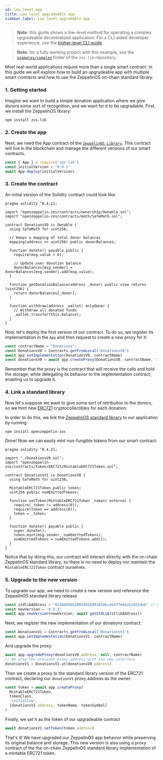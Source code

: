 ```yaml
---
id: low_level_app
title: Low level upgradeable app
sidebar_label: Low level upgradable app
---
```


> **Note**: this guide shows a low-level method for operating a complex upgradeable decentralized application. For a CLI-aided developer experience, use the [higher-level CLI guide](setup.md).

> **Note**: for a fully working project with this example, see the [`examples/complex`](https://github.com/zeppelinos/zos-lib/tree/master/examples/complex) folder of the `zos-lib` repository.

Most real-world applications require more than a single smart contract. In this guide we will explore how to build an upgradeable app with multiple smart contracts and how to use the ZeppelinOS on-chain standard library.

### 1. Getting started

Imagine we want to build a simple donation application where we give donors some sort of recognition, and we want for it to be upgradable. First, we install the ZeppelinOS library:

```sh
npm install zos-lib
```

### 2. Create the app

Next, we need the App contract of the [`ZeppelinOS Library`](https://github.com/zeppelinos/zos-lib).
This contract will live in the blockchain and manage the different versions of our smart contracts.

```js
const { App } = require('zos-lib')
const initialVersion = '0.0.1'
await App.deploy(initialVersion)
```

### 3. Create the contract

An initial version of the Solidity contract could look like:

```sol
pragma solidity ^0.4.21;

import "openzeppelin-zos/contracts/ownership/Ownable.sol";
import "openzeppelin-zos/contracts/math/SafeMath.sol";

contract DonationsV0 is Ownable {
  using SafeMath for uint256;

  // Keeps a mapping of total donor balances
  mapping(address => uint256) public donorBalances;

  function donate() payable public {
    require(msg.value > 0);

    // Update user donation balance
    donorBalances[msg.sender] = donorBalances[msg.sender].add(msg.value);
  }

  function getDonationBalance(address _donor) public view returns (uint256) {
    return donorBalances[_donor];
  }

  function withdraw(address _wallet) onlyOwner {
    // Withdraw all donated funds
    _wallet.transfer(this.balance);
  }
}
```

Now, let's deploy the first version of our contract. To do so, we register its implementation in the `App` and then request to create a new proxy for it:

```js
const contractName = "Donations";
const DonationsV0 = Contracts.getFromLocal('DonationsV0')
await app.setImplementation(DonationsV0, contractName)
const donationsV0 = await app.createProxy(DonationsV0, contractName, 'initialize', [owner])
```

Remember that the proxy is the contract that will receive the calls and hold the storage, while delegating its behavior to the implementation contract, enabling us to upgrade it.

### 4. Link a standard library

Now let's suppose we want to give some sort of retribution to the donors, so we mint new [ERC721](http://erc721.org/) cryptocollectibles for each donation. 

In order to do this, we link the [ZeppelinOS standard library](stdlib.md) to our application by running:

```sh
npm install openzeppelin-zos
```

Done! Now we can easily mint non-fungible tokens from our smart contract:

```sol
pragma solidity ^0.4.21;

import "./DonationsV0.sol";
import "openzeppelin-zos/contracts/token/ERC721/MintableERC721Token.sol";

contract DonationsV1 is DonationsV0 {
  using SafeMath for uint256;

  MintableERC721Token public token;
  uint256 public numEmittedTokens;

  function setToken(MintableERC721Token _token) external {
    require(_token != address(0));
    require(token == address(0));
    token = _token;
  }

  function donate() payable public {
    super.donate();
    token.mint(msg.sender, numEmittedTokens);
    numEmittedTokens = numEmittedTokens.add(1);
  }
}
```

Notice that by doing this, our contract will interact directly with the on-chain ZeppelinOS standard library, so there is no need to deploy nor maintain the `MintableERC721Token` contract ourselves.

### 5. Upgrade to the new version

To upgrade our app, we need to create a new version and reference the ZeppelinOS standard library release

```js
const stdlibAddress = "0x3bd95b5a003481b801010bcde4f7e0a32a925deb" // mainnet release
const newVersion = '0.0.2'
await app.newVersion(newVersion, await getStdLib(stlibAddress))
```

Next, we register the new implementation of our donations contract:

```js
const DonationsV1 = Contracts.getFromLocal('DonationsV1')
await app.setImplementation(DonationsV1, contractName)
```

And upgrade the proxy:

```js
await app.upgradeProxy(donationsV0.address, null, contractName)
// We wrap the previous proxy address with the new interface
donationsV1 = DonationsV1.at(donationsV0.address)
```

Then we create a proxy to the standard library version of the ERC721 contract, declaring our `donationV1` proxy address as the owner:

```js
const token = await app.createProxy(
  MintableERC721Token, 
  tokenClass,
  'initialize',
  [donationsV1.address, tokenName, tokenSymbol]
)
```

Finally, we set it as the token of our upgradeable contract

```js
await donationsV1.setToken(token.address)
```

That's it! We have upgraded our ZeppelinOS app behavior while preserving its original balance and storage. This new version is also using a proxy contract of the the on-chain ZeppelinOS standard library implementation of a mintable ERC721 token.